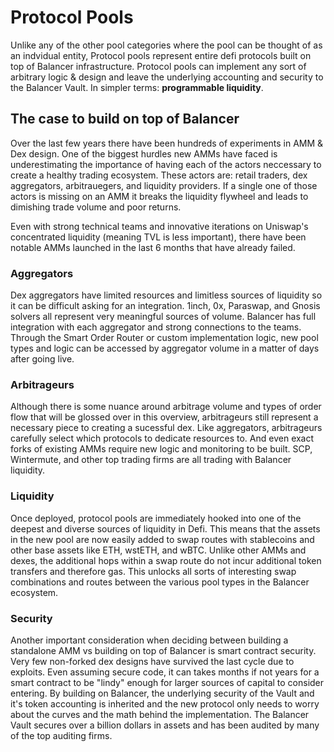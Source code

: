 # Protocol Pools

Unlike any of the other pool categories where the pool can be thought of as an indvidual entity, Protocol pools represent entire defi protocols built on top of Balancer infrastructure. Protocol pools can implement any sort of arbitrary logic & design and leave the underlying accounting and security to the Balancer Vault. In simpler terms: **programmable liquidity**.

## The case to build on top of Balancer

Over the last few years there have been hundreds of experiments in AMM & Dex design. One of the biggest hurdles new AMMs have faced is underestimating the importance of having each of the actors neccessary to create a healthy trading ecosystem. These actors are: retail traders, dex aggregators, arbitrauegers, and liquidity providers. If a single one of those actors is missing on an AMM it breaks the liquidity flywheel and leads to dimishing trade volume and poor returns.

Even with strong technical teams and innovative iterations on Uniswap's concentrated liquidity (meaning TVL is less important), there have been notable AMMs launched in the last 6 months that have already failed.

### Aggregators

Dex aggregators have limited resources and limitless sources of liquidity so it can be difficult asking for an integration. 1inch, 0x, Paraswap, and Gnosis solvers all represent very meaningful sources of volume. Balancer has full integration with each aggregator and strong connections to the teams. Through the Smart Order Router or custom implementation logic, new pool types and logic can be accessed by aggregator volume in a matter of days after going live.

### Arbitrageurs

Although there is some nuance around arbitrage volume and types of order flow that will be glossed over in this overview, arbitrageurs still represent a necessary piece to creating a sucessful dex. Like aggregators, arbitrageurs carefully select which protocols to dedicate resources to. And even exact forks of existing AMMs require new logic and monitoring to be built. SCP, Wintermute, and other top trading firms are all trading with Balancer liquidity.

### Liquidity

Once deployed, protocol pools are immediately hooked into one of the deepest and diverse sources of liquidity in Defi. This means that the assets in the new pool are now easily added to swap routes with stablecoins and other base assets like ETH, wstETH, and wBTC. Unlike other AMMs and dexes, the additional hops within a swap route do not incur additional token transfers and therefore gas. This unlocks all sorts of interesting swap combinations and routes between the various pool types in the Balancer ecosystem.

### Security

Another important consideration when deciding between building a standalone AMM vs building on top of Balancer is smart contract security. Very few non-forked dex designs have survived the last cycle due to exploits. Even assuming secure code, it can takes months if not years for a smart contract to be "lindy" enough for larger sources of capital to consider entering. By building on Balancer, the underlying security of the Vault and it's token accounting is inherited and the new protocol only needs to worry about the curves and the math behind the implementation. The Balancer Vault secures over a billion dollars in assets and has been audited by many of the top auditing firms.